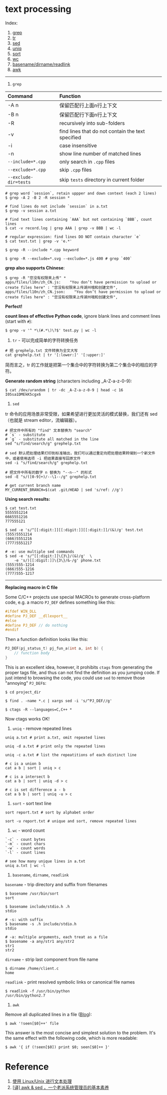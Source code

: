 text processing
=================

Index:

1. [grep](#grep)
1. [tr](#tr)
1. [sed](#sed)
1. [uniq](#uniq)
1. [sort](#sort)
1. [wc](#wc)
1. [basename/dirname/readlink](#basename_dirname_readlink)
1. [awk](#awk)

---------------

1. <a name="grep">`grep`</a>

  | Command  |  Function |
  | :-------- |  :--------- |
  | -A n   | 保留匹配行上面n行上下文 |
  | -B n   | 保留匹配行下面n行上下文 |
  | -R     | recursively into sub-folders |
  | -v     | find lines that do not contain the text specified |
  | -i     | case insensitive |
  | -n     | show line number of matched lines |
  | `--include=*.cpp` | only search in `.cpp` files |
  | `--exclude=*.cpp` | skip `.cpp` files |
  | `--exclude-dir=tests` | skip `tests` directory in current folder |

  ```shell
  # grep word `session`, retain uppper and down context (each 2 lines)
  $ grep -A 2 -B 2 -R session *

  # find lines do not include `session` in a.txt
  $ grep -v session a.txt

  # find text lines containing `AAA` but not containing `BBB`, count lines
  $ cat -v record.log | grep AAA | grep -v BBB | wc -l

  # regular expression: find lines DO NOT contain character `e`
  $ cat test.txt | grep -v 'e.*'

  $ grep -R --include *.cpp keyword

  $ grep -R --exclude=*.svg --exclude=*.js 400 # grep `400`
  ```

  **grep also supports Chinese**:

  ```shell
  $ grep -R "您没有权限来上传" *
  apps/files/l10n/zh_CN.js:    "You don’t have permission to upload or create files here" : "您没有权限来上传湖州哦和创建文件",
  apps/files/l10n/zh_CN.json:    "You don’t have permission to upload or create files here" : "您没有权限来上传湖州哦和创建文件",
  ```

  **Perfect!**

  **count lines of effective Python code**, ignore blank lines and comment lines (start with `#`):

  ```shell
  $ grep -v '^ *\(#.*\)\?$' test.py | wc -l
  ```

1. <a name="tr">`tr` - 可以完成简单的字符转换任务</a>

  ```shell
  # 把 grephelp.txt 文件转换为全文大写
  cat grephelp.txt | tr '[:lower:]' '[:upper:]'
  ```
  简而言之，tr 的工作就是把第一个集合中的字符转换为第二个集合中的相应的字符。

  **Generate random string** (characters including \_A-Z-a-z-0-9):

  ```shell
  $ cat /dev/urandom | tr -dc _A-Z-a-z-0-9 | head -c 16
  I05sa1DMEkK5cgx6
  ```

1. <a name="sed">`sed`</a>

  tr 命令的应用场景非常受限，如果希望进行更加灵活的模式替换，我们还有 sed（也就是 stream editor，流编辑器）。
  ```shell
  # 把文件中所有的 "find" 文本替换为 "search"
  # `s` - substitute
  # `g` - substitute all matched in the line
  sed "s/find/search/g" grephelp.txt

  # sed 默认把处理结果打印到标准输出，我们可以通过重定向把处理结果转储到一个新文件中，或者使用选项 -i 把结果直接写回原文件
  sed -i "s/find/search/g" grephelp.txt

  # 把文件中所有的数字 n 替换为 "--n--" 的形式
  sed -E "s/([0-9]+)/--\1--/g" grephelp.txt

  # get current branch name
  MY_CURRENT_BRANCH=$(cat .git/HEAD | sed 's/ref: //g')
  ```

  **Using search results:**
  ```shell
  $ cat test.txt
  5555551214
  6665551216
  777555121

  $ sed -e 's/^[[:digit:]][[:digit:]][[:digit:]]/(&)/g' test.txt
  (555)5551214
  (666)5551216
  (777)5551217

  # -e: use multiple sed commands
  $ sed -e 's/^[[:digit:]]\{3\}/(&)/g'  \
      -e 's/)[[:digit:]]\{3\}/&-/g' phone.txt
  (555)555-1214
  (666)555-1216
  (777)555-1217
  ```

  ----------

  **Replacing macro in C file**

  Some C/C++ projects use special MACROs to generate cross-platform code, e.g.
  a macro `PJ_DEF` defines something like this:

  ```c
  #ifdef WIN_DLL
  #define PJ_DEF __dllexport__
  #else
  #define PJ_DEF // do nothing
  #endif
  ```

  Then a function definition looks like this:
  ```c
  PJ_DEF(pj_status_t) pj_fun_a(int a, int b) {
      // function body
  }
  ```

  This is an excellent idea, however, it prohibits `ctags` from generating the
  proper tags file, and thus can not find the definition as you jumping code.
  If just intend to browsing the code, you could use `sed` to remove those
  "annoying" `PJ_DEF`s:

  ```shell
  $ cd project_dir

  $ find . -name *.c | xargs sed -i 's/^PJ_DEF//g'

  $ ctags -R --languages=C,C++ *
  ```

  Now ctags works OK!


1. <a name="uniq">`uniq` - remove repeated lines</a>

  ```shell
  uniq a.txt # print a.txt, omit repeated lines

  uniq -d a.txt # print only the repeated lines

  uniq -c a.txt # list the repeatitions of each distinct line

  # c is a union b
  cat a b | sort | uniq > c

  # c is a intersect b
  cat a b | sort | uniq -d > c

  # c is set difference a - b
  cat a b b | sort | uniq -u > c
  ```

1. <a name="sort">`sort` - sort text line</a>
  ```shell
  sort report.txt # sort by alphabet order

  sort -u report.txt # unique and sort, remove repeated lines
  ```

1. <a name="wc">`wc` - word count</a>

  ```shell
  `-c` - count bytes
  `-m` - count chars
  `-w` - count words
  `-l` - count lines

  # see how many unique lines in a.txt
  uniq a.txt | wc -l
   ```

1. <a name="basename_dirname_readlink">`basename`, `dirname`, `readlink`</a>

  `basename` - trip directory and suffix from filenames
  ```shell
  $ basename /usr/bin/sort
  sort

  $ basename include/stdio.h .h
  stdio

  # -s: with suffix
  $ basename -s .h include/stdio.h
  stdio

  # -a: multiple arguments, each treat as a file
  $ basename -a any/str1 any/str2
  str1
  str2
  ```

  `dirname` - strip last component from file name
  ```shell
  $ dirname /home/client.c
  home
  ```

  `readlink` - print resolved symbolic links or canonical file names
  ```shell
  $ readlink -f /usr/bin/python
  /usr/bin/python2.7
  ```

1. <a name="awk">`awk`</a>

  Remove all duplicated lines in a file ([Blog](http://www.infoworld.com/article/2985804/linux/remember-sed-awk-linux-admins-should.html)):

  ```shell
  $ awk '!seen[$0]++' file
  ```

  This answer is the most concise and simplest solution to the problem.
  It's the same effect with the following code, which is more readable:

  ```shell
  $ awk '{ if (!seen[$0]) print $0; seen[$0]++ }'
  ```

# Reference
1. [使用 Linux/Unix 进行文本处理](https://linux.cn/article-6611-1.html)
1. [[译] awk & sed ，一个老派系统管理员的基本素养](https://linux.cn/article-6881-1.html)
